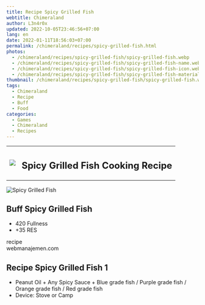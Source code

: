 ```yaml
---
title: Recipe Spicy Grilled Fish
webtitle: Chimeraland
author: L3n4r0x
updated: 2022-10-05T23:46:56+07:00
lang: en
date: 2022-01-11T18:56:03+07:00
permalink: /chimeraland/recipes/spicy-grilled-fish.html
photos:
  - /chimeraland/recipes/spicy-grilled-fish/spicy-grilled-fish.webp
  - /chimeraland/recipes/spicy-grilled-fish/spicy-grilled-fish-name.webp
  - /chimeraland/recipes/spicy-grilled-fish/spicy-grilled-fish-icon.webp
  - /chimeraland/recipes/spicy-grilled-fish/spicy-grilled-fish-material.webp
thumbnail: /chimeraland/recipes/spicy-grilled-fish/spicy-grilled-fish.webp
tags:
  - Chimeraland
  - Recipe
  - Buff
  - Food
categories:
  - Games
  - Chimeraland
  - Recipes
---
```


<section id="bootstrap-wrapper">
  <link
    rel="stylesheet"
    href="https://cdn.statically.io/gh/dimaslanjaka/Web-Manajemen/40ac3225/css/bootstrap-4.5-wrapper.css"
  />
  <div class="row mb-2">
    <div class="col-md-12 mb-2">
      <table class="table" id="post-info">
        <tbody>
          <tr>
            <td>
              <img
                class="d-inline-block me-2"
                src="/chimeraland/recipes/spicy-grilled-fish/spicy-grilled-fish-icon.webp"
                width="auto"
                height="auto"
              />
            </td>
            <td><h1 class="fs-5">Spicy Grilled Fish Cooking Recipe</h1></td>
          </tr>
        </tbody>
      </table>
    </div>
  </div>
  <div class="card mb-2">
    <div class="row g-0">
      <div class="col-sm-4 position-relative mb-2">
        <img
          src="/chimeraland/recipes/spicy-grilled-fish/spicy-grilled-fish-material.webp"
          class="card-img fit-cover w-100 h-100"
          alt="Spicy Grilled Fish"
          data-fancybox="true"
        />
      </div>
      <div class="col-sm-8 mb-2">
        <div class="card-body">
          <h2 class="card-title fs-5">Buff Spicy Grilled Fish</h2>
          <div class="card-text">
            <ul>
              <li>420 Fullness</li>
              <li>+35 RES</li>
            </ul>
          </div>
          <span class="badge rounded-pill bg-dark text-white">recipe</span>
        </div>
        <div class="card-footer text-end text-muted">webmanajemen.com</div>
      </div>
    </div>
  </div>
  <div class="row mb-2">
    <div class="col-12 col-lg-6 recipe-item mb-2">
      <div class="card">
        <div class="card-body">
          <h2 class="card-title fs-5">Recipe Spicy Grilled Fish 1</h2>
          <div class="card-text">
            <ul>
              <li>
                Peanut Oil<span> + </span>Any Spicy Sauce<span> + </span>Blue
                grade fish<span> / </span>Purple grade fish<span> / </span
                >Orange grade fish<span> / </span>Red grade fish
              </li>
              <li>Device: Stove or Camp</li>
            </ul>
          </div>
        </div>
      </div>
    </div>
  </div>
</section>